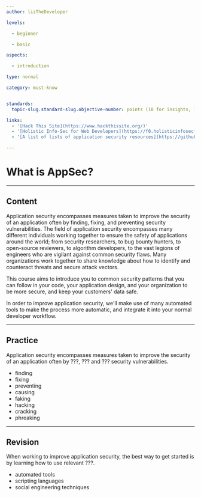 ```yaml
---
author: lizTheDeveloper

levels:

  - beginner

  - basic

aspects:

  - introduction

type: normal

category: must-know


standards:
  topic-slug.standard-slug.objective-number: points (10 for insights, 1000 for exercises)

links:
  - '[Hack This Site](https://www.hackthissite.org/)'
  - '[Holistic Info-Sec for Web Developers](https://f0.holisticinfosecforwebdevelopers.com/index.html)'
  - '[A list of lists of application security resources](https://github.com/paragonie/awesome-appsec)'

---
```


# What is AppSec?

---
## Content

Application security encompasses measures taken to improve the security of an application often by finding, fixing, and preventing security vulnerabilities. The field of application security encompasses many different individuals working together to ensure the safety of applications around the world; from security researchers, to bug bounty hunters, to open-source reviewers, to algorithm developers, to the vast legions of engineers who are vigilant against common security flaws. Many organizations work together to share knowledge about how to identify and counteract threats and secure attack vectors.

This course aims to introduce you to common security patterns that you can follow in your code, your application design, and your organization to be more secure, and keep your customers' data safe.

In order to improve application security, we'll make use of many automated tools to make the process more automatic, and integrate it into your normal developer workflow.


---
## Practice

Application security encompasses measures taken to improve the security of an application often by ???, ??? and ??? security vulnerabilities.

* finding
* fixing
* preventing
* causing
* faking
* hacking
* cracking
* phreaking

---
## Revision

When working to improve application security, the best way to get started is by learning how to use relevant ???.


* automated tools
* scripting languages
* social engineering techniques
